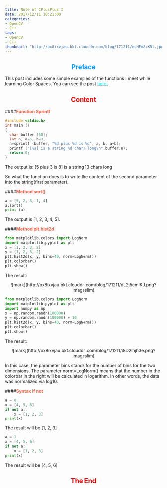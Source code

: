 ```yaml
---
title: Note of CPlusPlus I
date: 2017/12/11 10:21:00
categories:
- OpenCV
- C++
tags:
- OpenCV
- C++
thumbnail: "http://ox8ixvjau.bkt.clouddn.com/blog/171211/ecHEm8cK5l.jpg"
---
```


## <font color=#0099ff><center> Preface </center></font> ##


This post includes some simple examples of the functions I meet while learning Color Spaces. You can see the post [<font color=cyan>here.</font>](https://evilperfectionist.github.io/ColorSpaces/)


## <font color=red><center> Content </center></font> ##



####<Strong><font color=tomato>Function Sprintf </font></strong>

```cpp
#include <stdio.h>
int main ()
{
  char buffer [50];
  int n, a=5, b=3;
  n=sprintf (buffer, "%d plus %d is %d", a, b, a+b);
  printf ("[%s] is a string %d chars long\n",buffer,n);
  return 0;
}
```
The output is: [5 plus 3 is 8] is a string 13 chars long

So what the function does is to write the content of the second parameter into the string(first parameter).

####<Strong><font color=tomato>Method sort() </font></strong>

```python
a = [5, 2, 3, 1, 4]
a.sort()
print (a)
```
The output is [1, 2, 3, 4, 5].

####<Strong><font color=tomato>Method plt.hist2d </font></strong>

```python
from matplotlib.colors import LogNorm
import matplotlib.pyplot as plt
x = [1, 2, 3, 2]
y = [1, 2, 3, 2]
plt.hist2d(x, y, bins=40, norm=LogNorm())
plt.colorbar()
plt.show()
```
The result:

<center>
![mark](http://ox8ixvjau.bkt.clouddn.com/blog/171211/dL2j5cmlKJ.png?imageslim)
</center>

```python
from matplotlib.colors import LogNorm
import matplotlib.pyplot as plt
import numpy as np
x = np.random.randn(100000)
y = np.random.randn(100000) + 10
plt.hist2d(x, y, bins=40, norm=LogNorm())
plt.colorbar()
plt.show()
```
The result:

<center>
![mark](http://ox8ixvjau.bkt.clouddn.com/blog/171211/i8D2lhjh3e.png?imageslim)
</center>

In this case, the parameter bins stands for the number of bins for the two dimensions. The parameter norm=LogNorm() means that the number in the colorbar in the right will be calculated in logarithm. In other words, the data was normalized via log10.

####<Strong><font color=tomato>Syntax if not </font></strong>

```python
a = 0
x = [4, 5, 6]
if not a:
    x = [1, 2, 3]
print(x)
```
The result will be [1, 2, 3]

```python
a = 1
x = [4, 5, 6]
if not a:
    x = [1, 2, 3]
print(x)
```
The result will be [4, 5, 6]



## <font color=yellowish><center>The End</center> ##
